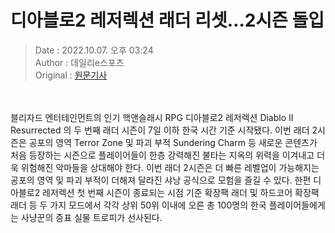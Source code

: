 <!-- 타이틀 -->  
# 디아블로2 레저렉션 래더 리셋…2시즌 돌입  
<!-- 기사 정보 -->  
> Date : 2022.10.07. 오후 03:24  
> Author : 데일리e스포츠  
> Original : [원문기사](https://n.news.naver.com/mnews/article/347/0000166938?sid=105)  
<br/>  
<!-- 대표 이미지 -->  
<img alt="" src="https://imgnews.pstatic.net/image/347/2022/10/07/2022100715231104138da2c546b3a1245817854_20221007152401578.jpg?type=w647"/>  
<br/><br/>  
<!-- 기사 본문 -->  
블리자드 엔터테인먼트의 인기 핵앤슬래시 RPG 디아블로2 레저렉션 Diablo II Resurrected 의 두 번째 래더 시즌이 7일 이하 한국 시간 기준 시작됐다.
이번 래더 2시즌은 공포의 영역 Terror Zone 및 파괴 부적 Sundering Charm 등 새로운 콘텐츠가 처음 등장하는 시즌으로 플레이어들이 한층 강력해진 불타는 지옥의 위력을 이겨내고 더욱 위험해진 악마들을 상대해야 한다.
이번 래더 2시즌은 더 빠른 레벨업이 가능해지는 공포의 영역 및 파괴 부적이 더해져 달라진 샤낭 공식으로 모험을 즐길 수 있다.
한편 디아블로2 레저렉션 첫 번째 시즌이 종료되는 시점 기준 확장팩 래더 및 하드코어 확장팩 래더 등 두 가지 모드에서 각각 상위 50위 이내에 오른 총 100명의 한국 플레이어들에게는 사냥꾼의 증표 실물 트로피가 선사된다.  
<br/><br/><br/>  


